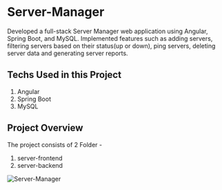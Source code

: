 # Server-Manager

Developed a full-stack Server Manager web application using Angular, Spring Boot, and MySQL.
Implemented features such as adding servers, filtering servers based on their status(up or down), ping servers, deleting server data and
generating server reports.

## Techs Used in this Project

1. Angular
2. Spring Boot
3. MySQL


## Project Overview

The project consists of 2 Folder -
1. server-frontend
2. server-backend


![Server-Manager](https://github.com/shivang17d/Server-Manager/assets/86548591/e49b3fa0-12c1-48ed-a434-ff8d97dea2a9)
